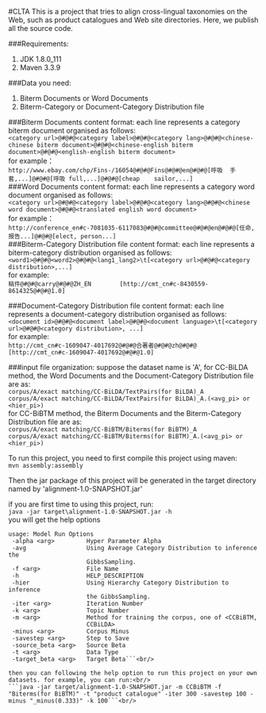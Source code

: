 #CLTA
This is a project that tries to align cross-lingual taxonomies on the Web, such as product catalogues and Web site directories. 
Here, we publish all the source code.

###Requirements:

1. JDK 1.8.0_111
2. Maven 3.3.9

###Data you need:
1. Biterm Documents or Word Documents
2. Biterm-Category or Document-Category Distribution file

###Biterm Documents content format:
each line represents a category biterm document organised as follows:<br/>
```<category url>@#@#@<category label>@#@#@<category lang>@#@#@<chinese-chinese biterm document>@#@#@<chinese-english biterm document>@#@#@<english-english biterm document>```<br/>
for example：<br/>
```http://www.ebay.com/chp/Fins-/16054@#@#@Fins@#@#@en@#@#@[呼吸	手套,...]@#@#@[呼吸	full,...]@#@#@[cheap	sailor,...]```<br/>
###Word Documents content format:
each line represents a category word document organised as follows:<br/>
```<category url>@#@#@<category label>@#@#@<category lang>@#@#@<chinese word document>@#@#@<translated english word document>```<br/>
for example：<br/>
```http://conference_en#c-7081035-6117083@#@#@committee@#@#@en@#@#@[任命, 报告...]@#@#@[elect, person...]```<br/>
###Biterm-Category Distribution file content format:
each line represents a biterm-category distribution organised as follows:<br/>
```<word1>@#@#@<word2>@#@#@<lang1_lang2>\t[<category url>@#@#@<category distribution>,...]```<br/>
for example:<br/>
```稿件@#@#@carry@#@#@ZH_EN        [http://cmt_cn#c-8430559-8614325@#@#@1.0]```<br/>

###Document-Category Distribution file content format:
each line represents a document-category distribution organised as follows:<br/>
```<document id>@#@#@<document label>@#@#@<document language>\t[<category url>@#@#@<category distribution>, ...]```<br/>
for example:<br/>
```http://cmt_cn#c-1609047-4017692@#@#@合著者@#@#@zh@#@#@  [http://cmt_cn#c-1609047-4017692@#@#@1.0]```<br/>

###input file organization:
suppose the dataset name is 'A', for CC-BiLDA method, the Word Documents and the Document-Category Distribution file are as:<br/>
```corpus/A/exact matching/CC-BiLDA/TextPairs(for BiLDA)_A```<br/>
```corpus/A/exact matching/CC-BiLDA/TextPairs(for BiLDA)_A.(<avg_pi> or <hier_pi>)```<br/>
for CC-BiBTM method, the Biterm Documents and the Biterm-Category Distribution file are as:<br/>
```corpus/A/exact matching/CC-BiBTM/Biterms(for BiBTM)_A```<br/>
```corpus/A/exact matching/CC-BiBTM/Biterms(for BiBTM)_A.(<avg_pi> or <hier_pi>)```<br/>

To run this project, you need to first compile this project using maven:<br/>
```mvn assembly:assembly```<br/>

Then the jar package of this project will be generated in the target directory named by 'alignment-1.0-SNAPSHOT.jar'<br/>

if you are first time to using this project, run:<br/>
```java -jar target\alignment-1.0-SNAPSHOT.jar -h```<br/>
you will get the help options<br/>
```
usage: Model Run Options
 -alpha <arg>         Hyper Parameter Alpha
 -avg                 Using Average Category Distribution to inference the
                      GibbsSampling.
 -f <arg>             File Name
 -h                   HELP_DESCRIPTION
 -hier                Using Hierarchy Category Distribution to inference
                      the GibbsSampling.
 -iter <arg>          Iteration Number
 -k <arg>             Topic Number
 -m <arg>             Method for training the corpus, one of <CCBiBTM,
                      CCBiLDA>
 -minus <arg>         Corpus Minus
 -savestep <arg>      Step to Save
 -source_beta <arg>   Source Beta
 -t <arg>             Data Type
 -target_beta <arg>   Target Beta```<br/>

then you can following the help option to run this project on your own datasets. for example, you can run:<br/>
```java -jar target/alignment-1.0-SNAPSHOT.jar -m CCBiBTM -f "Biterms(for BiBTM)" -t "product catalogue" -iter 300 -savestep 100 -minus "_minus(0.333)" -k 100```<br/>
